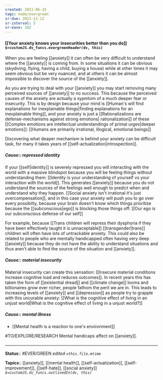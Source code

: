 ```yaml
---
created: 2021-06-15
tags: node/evergreen
sr-due: 2021-11-12
sr-interval: 5
sr-ease: 162
---
```


#### [[Your anxiety knows your insecurities better than you do]] `$=customJS.dv_funcs.evergreenHeader(dv, this)`

When you are feeling [[anxiety]] it can often be very difficult to understand where the [[anxiety]] is coming from. In some situations it can be obvious (skydiving, flying, having a child, buying a house) while at other times it may seem obvious but be very nuanced, and at others it can be almost impossible to discover the source of the [[anxiety]].

As you are trying to deal with your [[anxiety]] you may start removing many perceived sources of [[anxiety]] to no success. This because the perceived causes of the anxiety are actually a sypmtom of a much deeper fear or insecurity. This is by design because your mind is [[Human's will find explanations for inexplainable things|finding explanations for an inexplainable thing]], and your anxiety is just a [[Rationalizations are defense-mechanisms against strong emotions| rationalization]] of these [[Complex emotions are intellectual understandings of primal urges|deeper emotions]]: [[Humans are primarily irrational, illogical, emotional beings]] 

Discovering what deaper mechanism is behind your anxiety can be difficult task, for many it takes years of [[self-actualization|introspection]]. 
 
 ##### Cause:: repressed identity
 
If your [[self|identity]] is severely repressed you will interacting with the world with a massive blindspot because you will be feeling things without understanding them: [[Identity is your understanding of yourself vs your interaction with the world]]. This generates [[anxiety]] because you do not understand the sources of the feelings well enough to predict when and understand why they happen. [[Social anxiety isn't irrational it's just overcompensation]], and in this case your anxiety will push you to go over every possibilty, because your brain doesn't know which things prioritize because the [[subconscious|ego]] is blocking those things off: [[Our ego is our subconscious defense of our self]]

For example, because [[Trans children will repress their dysphoria if they have been effectively taught it is unnaceptable]] [[transgender|trans]] children will often have lots of untrackable anxiety. This could also be related to people who are mentally handicapped often having very deep [[anxiety]] because they do not have the ability to understand situations and thus aren't able to find the source of the situation and [[anxiety]]. 


##### Cause:: material insecurity

Material insecurity can create this sensation: [[Insecure material conditions increase cognitive load and reduces outcomes]]. In recent years this has taken the form of [[existential dread]] and [[climate change]] looms and billionaires grow ever richer, people fathom the peril we are in. This leads to increasing levels of [[anxiety]] and [[depression]] as people try to grapple with this uncurable anxiety: [[What is the cognitive effect of living in an unjust world|What is the cognitive effect of living in a unjust world?]]

##### Cause:: mental illness

- [[Mental health is a reaction to one's environment]]

#TO/EXPLORE/RESEARCH Mental handicaps affect on [[anxiety]]. 

### <hr class="footnote"/>

**Status**:: #EVER/GREEN
*edited `=this.file.mtime`*

**Topics**:: [[anxiety]], [[mental health]], [[self-actualization]], [[self-improvement]], [[self-hate]], [[social anxiety]] 
*`$=customJS.dv_funcs.outlinedIn(dv, this)`*

